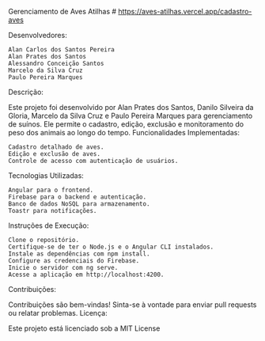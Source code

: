 Gerenciamento de Aves Atilhas # https://aves-atilhas.vercel.app/cadastro-aves


Desenvolvedores:

    Alan Carlos dos Santos Pereira
    Alan Prates dos Santos
    Alessandro Conceição Santos
    Marcelo da Silva Cruz
    Paulo Pereira Marques
    

Descrição:

Este projeto foi desenvolvido por Alan Prates dos Santos, Danilo Silveira da Gloria, Marcelo da Silva Cruz e Paulo Pereira Marques para gerenciamento de suínos. Ele permite o cadastro, edição, exclusão e monitoramento do peso dos animais ao longo do tempo.
Funcionalidades Implementadas:

    Cadastro detalhado de aves.
    Edição e exclusão de aves.
    Controle de acesso com autenticação de usuários.

Tecnologias Utilizadas:

    Angular para o frontend.
    Firebase para o backend e autenticação.
    Banco de dados NoSQL para armazenamento.
    Toastr para notificações.

Instruções de Execução:

    Clone o repositório.
    Certifique-se de ter o Node.js e o Angular CLI instalados.
    Instale as dependências com npm install.
    Configure as credenciais do Firebase.
    Inicie o servidor com ng serve.
    Acesse a aplicação em http://localhost:4200.

Contribuições:

Contribuições são bem-vindas! Sinta-se à vontade para enviar pull requests ou relatar problemas.
Licença:

Este projeto está licenciado sob a MIT License

